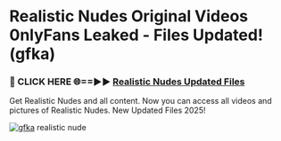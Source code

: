 # Realistic Nudes Original Videos 0nlyFans Leaked - Files Updated! (gfka)

<h3>🔴 CLICK HERE 🌐==►► <a href="https://tinyurl.com/yrmya6cz" rel="nofollow">Realistic Nudes Updated Files</a></h3>

Get Realistic Nudes and all content. Now you can access all videos and pictures of Realistic Nudes. New Updated Files 2025!

[![gfka](https://i.imgur.com/FMdXYCs.gif)](https://tinyurl.com/yrmya6cz)
realistic nude